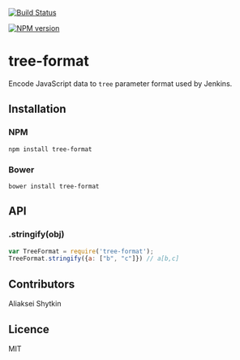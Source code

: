 [![Build Status](https://travis-ci.org/roadhump/tree-format.svg?branch=master)](https://travis-ci.org/roadhump/tree-format)

[![NPM version](https://badge.fury.io/js/tree-format.svg)](http://badge.fury.io/js/tree-format)

# tree-format

Encode JavaScript data to `tree` parameter format used by Jenkins.

## Installation

### NPM

```
npm install tree-format
```

### Bower

```
bower install tree-format
```

## API

### .stringify(obj)

```js
var TreeFormat = require('tree-format');
TreeFormat.stringify({a: ["b", "c"]}) // a[b,c]
```

## Contributors

Aliaksei Shytkin

## Licence

MIT
